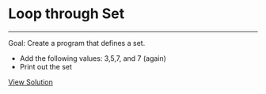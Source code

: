# Loop through Set

---

Goal: Create a program that defines a set. 
- Add the following values: 3,5,7, and 7 (again)
- Print out the set

[View Solution](solution.py)
